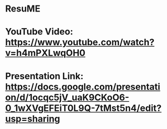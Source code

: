 # ResuME
# YouTube Video: https://www.youtube.com/watch?v=h4mPXLwqOH0
# Presentation Link: https://docs.google.com/presentation/d/1ocqc5jV_uaK9CKoO6-0_1wXVgEFEiT0L9Q-7tMst5n4/edit?usp=sharing
